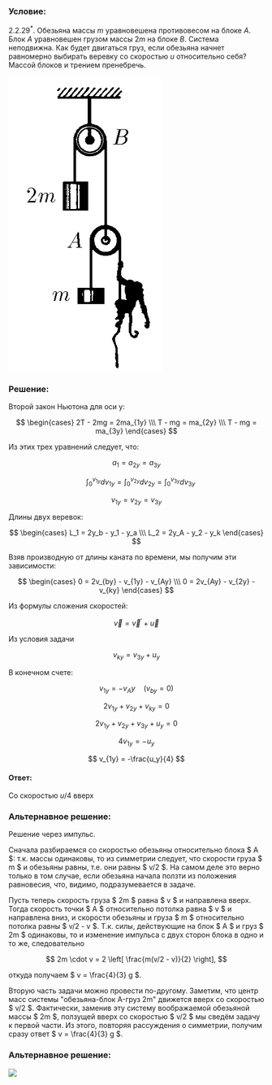 ###  Условие:

$2.2.29^*.$ Обезьяна массы $m$ уравновешена противовесом на блоке $A$. Блок $A$ уравновешен грузом массы $2m$ на блоке $B$. Система неподвижна. Как будет двигаться груз, если обезьяна начнет равномерно выбирать веревку со скоростью $u$ относительно себя? Массой блоков и трением пренебречь.

![ К задаче 2.2.29 |301x579, 21%](../../img/2.2.29/statement.png)

###  Решение:

Второй закон Ньютона для оси y:

$$
\begin{cases} 2T - 2mg = 2ma_{1y} \\\ T - mg = ma_{2y} \\\ T - mg = ma_{3y} \end{cases}
$$

Из этих трех уравнений следует, что:

$$
a_1 = a_{2y} = a_{3y}
$$

$$
\quad \int_0^{v_{1y}} dv_{1y} = \int_0^{v_{2y}} dv_{2y} = \int_0^{v_{3y}} dv_{3y}
$$

$$
v_{1y} = v_{2y} = v_{3y}
$$

Длины двух веревок:

$$
\begin{cases} L_1 = 2y_b - y_1 - y_a \\\ L_2 = 2y_A - y_2 - y_k \end{cases}
$$

Взяв производную от длины каната по времени, мы получим эти зависимости:

$$
\begin{cases} 0 = 2v_{by} - v_{1y} - v_{Ay} \\\ 0 = 2v_{Ay} - v_{2y} - v_{ky} \end{cases}
$$

Из формулы сложения скоростей:

$$
\vec{v} = \vec{v}^\prime + \vec{u}
$$

Из условия задачи

$$
v_{ky} = v_{3y} + u_y
$$

В конечном счете:

$$
v_{1y} = -v_Ay \quad (v_{by} = 0)
$$

$$
2v_{1y} + v_{2y} + v_{ky} = 0
$$

$$
2v_{1y} + v_{2y} + v_{3y} + u_y = 0
$$

$$
4v_{1y} = -u_y
$$

$$
v_{1y} = -\frac{u_y}{4}
$$

####  Ответ:

Со скоростью $u/4$ вверх

###  Альтернавное решение:

Решение через импульс.

Сначала разбираемся со скоростью обезьяны относительно блока $ A $: т.к. массы одинаковы, то из симметрии следует, что скорости груза $ m $ и обезьяны равны, т.е. они равны $ v/2 $. На самом деле это верно только в том случае, если обезьяна начала ползти из положения равновесия, что, видимо, подразумевается в задаче.

Пусть теперь скорость груза $ 2m $ равна $ v $ и направлена вверх. Тогда скорость точки $ A $ относительно потолка равна $ v $ и направлена вниз, и скорости обезьяны и груза $ m $ относительно потолка равны $ v/2 - v $. Т.к. силы, действующие на блок $ A $ и груз $ 2m $ одинаковы, то и изменение импульса с двух сторон блока в одно и то же, следовательно

$$
2m \cdot v = 2 \left[ \frac{m(v/2 - v)}{2} \right],
$$

откуда получаем $ v = \frac{4}{3} g $.

Вторую часть задачи можно провести по-другому. Заметим, что центр масс системы "обезьяна-блок A-груз 2m" движется вверх со скоростью $ v/2 $. Фактически, заменив эту систему воображаемой обезьяной массы $ 2m $, ползущей вверх со скоростью $ v/2 $ мы сведём задачу к первой части. Из этого, повторяя рассуждения о симметрии, получим сразу ответ $ v = \frac{4}{3} g $.

###  Альтернавное решение:

![](https://www.youtube.com/embed/BuEBU8T4LE8)